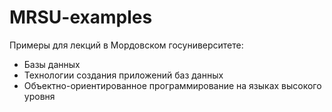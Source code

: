 # MRSU-examples
Примеры для лекций в Мордовском госуниверситете:
* Базы данных
* Технологии создания приложений баз данных
* Объектно-ориентированное программирование на языках высокого уровня
